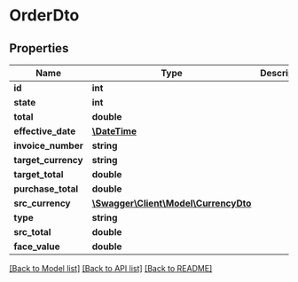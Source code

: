 # OrderDto

## Properties
Name | Type | Description | Notes
------------ | ------------- | ------------- | -------------
**id** | **int** |  | [optional] 
**state** | **int** |  | [optional] 
**total** | **double** |  | [optional] 
**effective_date** | [**\DateTime**](\DateTime.md) |  | [optional] 
**invoice_number** | **string** |  | [optional] 
**target_currency** | **string** |  | [optional] 
**target_total** | **double** |  | [optional] 
**purchase_total** | **double** |  | [optional] 
**src_currency** | [**\Swagger\Client\Model\CurrencyDto**](CurrencyDto.md) |  | [optional] 
**type** | **string** |  | [optional] 
**src_total** | **double** |  | [optional] 
**face_value** | **double** |  | [optional] 

[[Back to Model list]](../README.md#documentation-for-models) [[Back to API list]](../README.md#documentation-for-api-endpoints) [[Back to README]](../README.md)


